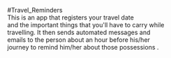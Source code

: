 #Travel_Reminders  
This is an app that registers your travel date  
and the important things that you'll have to carry while  
travelling. It then sends automated messages and  
emails to the person about an hour before his/her  
journey to remind him/her about those possessions .  